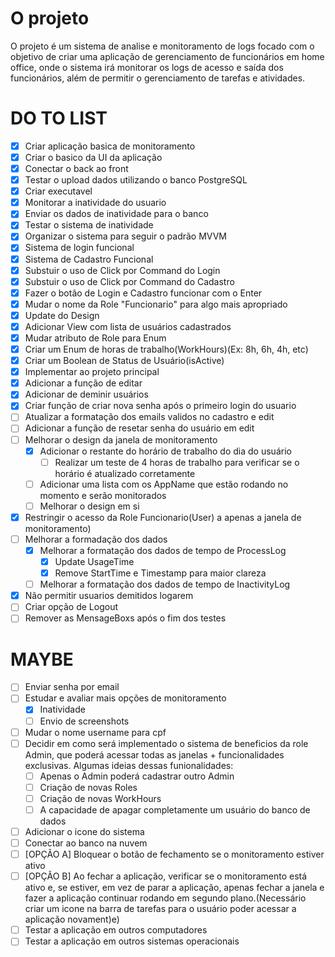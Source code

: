 ﻿# O projeto
O projeto é um sistema de analise e monitoramento de logs focado com o objetivo de criar uma aplicação de gerenciamento de funcionários em home office, onde o sistema irá monitorar os logs de acesso e saída dos funcionários, além de permitir o gerenciamento de tarefas e atividades.

# DO TO LIST
- [x] Criar aplicação basica de monitoramento
- [x] Criar o basico da UI da aplicação
- [x] Conectar o back ao front
- [x] Testar o upload dados utilizando o banco PostgreSQL
- [x] Criar executavel <!-- C:source\repos\TCC_WPF\TCC_WPF\bin\Release\net8.0-windows -->
- [x] Monitorar a inatividade do usuario
- [x] Enviar os dados de inatividade para o banco
- [x] Testar o sistema de inatividade
- [x] Organizar o sistema para seguir o padrão MVVM
- [x] Sistema de login funcional
- [x] Sistema de Cadastro Funcional
- [x] Substuir o uso de Click por Command do Login
- [x] Substuir o uso de Click por Command do Cadastro
- [x] Fazer o botão de Login e Cadastro funcionar com o Enter
- [x] Mudar o nome da Role "Funcionario" para algo mais apropriado
- [x] Update do Design
- [x] Adicionar View com lista de usuários cadastrados
- [x] Mudar atributo de Role para Enum
- [x] Criar um Enum de horas de trabalho(WorkHours)(Ex: 8h, 6h, 4h, etc)
- [x] Criar um Boolean de Status de Usuário(isActive)
- [x] Implementar ao projeto principal
- [x] Adicionar a função de editar
- [x] Adicionar de deminir usuários
- [x] Criar função de criar nova senha após o primeiro login do usuario
- [ ] Atualizar a formatação dos emails validos no cadastro e edit
- [ ] Adicionar a função de resetar senha do usuário em edit
- [ ] Melhorar o design da janela de monitoramento
	- [x] Adicionar o restante do horário de trabalho do dia do usuário
		- [ ] Realizar um teste de 4 horas de trabalho para verificar se o horário é atualizado corretamente 
	- [ ] Adicionar uma lista com os AppName que estão rodando no momento e serão monitorados
	- [ ] Melhorar o design em si
- [x] Restringir o acesso da Role Funcionario(User) a apenas a janela de monitoramento)
- [ ] Melhorar a formadação dos dados
	- [x] Melhorar a formatação dos dados de tempo de ProcessLog
		- [x] Update UsageTime
		- [x] Remove StartTime e Timestamp para maior clareza
	- [ ] Melhorar a formatação dos dados de tempo de InactivityLog
- [x] Não permitir usuarios demitidos logarem
- [ ] Criar opção de Logout
- [ ] Remover as MensageBoxs após o fim dos testes

# MAYBE
- [ ] Enviar senha por email
- [ ] Estudar e avaliar mais opções de monitoramento
	- [x] Inatividade
	- [ ] Envio de screenshots
- [ ] Mudar o nome username para cpf
- [ ] Decidir em como será implementado o sistema de beneficios da role Admin, que poderá acessar todas as janelas + funcionalidades exclusivas. Algumas ideias dessas funionalidades: 
	- [ ] Apenas o Admin poderá cadastrar outro Admin
	- [ ] Criação de novas Roles
	- [ ] Criação de novas WorkHours
	- [ ] A capacidade de apagar completamente um usuário do banco de dados
- [ ] Adicionar o icone do sistema
- [ ] Conectar ao banco na nuvem
- [ ] [OPÇÃO A] Bloquear o botão de fechamento se o monitoramento estiver ativo
- [ ] [OPÇÃO B] Ao fechar a aplicação, verificar se o monitoramento está ativo e, se estiver, em vez de parar a aplicação, apenas fechar a janela e fazer a aplicação continuar rodando em segundo plano.(Necessário criar um icone na barra de tarefas para o usuário poder acessar a aplicação novament)e)
- [ ] Testar a aplicação em outros computadores
- [ ] Testar a aplicação em outros sistemas operacionais
